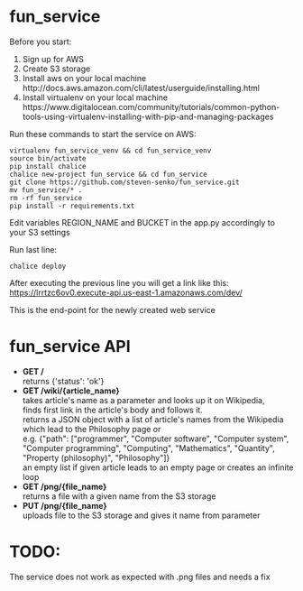 # fun_service

Before you start:<br/>

<ol>
<li>Sign up for AWS</li>
<li>Create S3 storage</li>
<li>Install aws on your local machine<br/>
http://docs.aws.amazon.com/cli/latest/userguide/installing.html</li>
<li>Install virtualenv on your local machine<br/>
https://www.digitalocean.com/community/tutorials/common-python-tools-using-virtualenv-installing-with-pip-and-managing-packages</li>
</ol>

Run these commands to start the service on AWS:<br/>
```
virtualenv fun_service_venv && cd fun_service_venv
source bin/activate
pip install chalice
chalice new-project fun_service && cd fun_service
git clone https://github.com/steven-senko/fun_service.git
mv fun_service/* .
rm -rf fun_service
pip install -r requirements.txt
```
Edit variables REGION_NAME and BUCKET in the app.py accordingly to your S3 settings<br/>

Run last line:<br/>
```
chalice deploy
```
After executing the previous line you will get a link like this:<br/>
https://lrrtzc6ov0.execute-api.us-east-1.amazonaws.com/dev/<br/>

This is the end-point for the newly created web service<br/>

# fun_service API<br/>

<ul>
<li><b>GET /</b><br/>
returns {'status': 'ok'}</li>
<li><b>GET /wiki/{article_name}</b><br/>
takes article's name as a parameter and looks up it on Wikipedia,<br/>
finds first link in the article's body and follows it.<br/>
returns a JSON object with a list of article's names from the Wikipedia which lead to the Philosophy page or<br/>
e.g. {"path": ["programmer", "Computer software", "Computer system", "Computer programming", "Computing", "Mathematics", "Quantity", "Property (philosophy)", "Philosophy"]}<br/>
an empty list if given article leads to an empty page or creates an infinite loop</li>
<li><b>GET /png/{file_name}</b><br/>
returns a file with a given name from the S3 storage</li>
<li><b>PUT /png/{file_name}</b><br/>
uploads file to the S3 storage and gives it name from parameter</li>
</ul>

# TODO:

The service does not work as expected with .png files and needs a fix